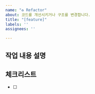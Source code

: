 ```yaml
---
name: "♻️ Refactor"
about: 코드를 개선시키거나 구조를 변경합니다.
title: "[feature]"
labels: ''
assignees: ''

---
```


## 작업 내용 설명

<!-- 해당 브랜치에서 작업할 내용을 간단하게 작성해주세요 -->

## 체크리스트

<!-- "중요한 순서" 대로 작업 리스트를 작성해주세요 -->

- [ ]

